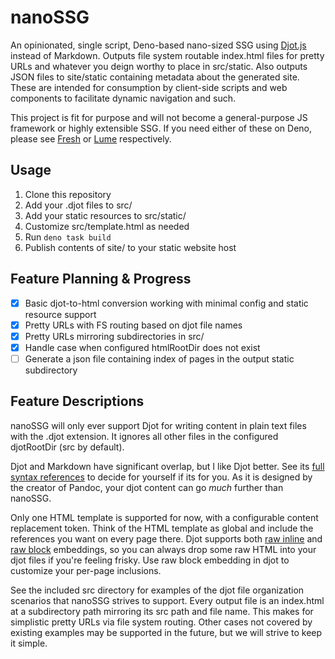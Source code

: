 # nanoSSG

An opinionated, single script, Deno-based nano-sized SSG using [Djot.js](https://github.com/jgm/djot.js) instead of Markdown.
Outputs file system routable index.html files for pretty URLs and whatever you deign worthy to place in src/static.
Also outputs JSON files to site/static containing metadata about the generated site.
These are intended for consumption by client-side scripts and web components to facilitate dynamic navigation and such.

This project is fit for purpose and will not become a general-purpose JS framework or highly extensible SSG.
If you need either of these on Deno, please see [Fresh](https://fresh.deno.dev) or [Lume](https://lume.land) respectively.

## Usage

1. Clone this repository
2. Add your .djot files to src/
3. Add your static resources to src/static/
4. Customize src/template.html as needed
5. Run `deno task build`
6. Publish contents of site/ to your static website host

## Feature Planning & Progress

- [x] Basic djot-to-html conversion working with minimal config and static resource support
- [x] Pretty URLs with FS routing based on djot file names
- [x] Pretty URLs mirroring subdirectories in src/
- [x] Handle case when configured htmlRootDir does not exist
- [ ] Generate a json file containing index of pages in the output static subdirectory

## Feature Descriptions

nanoSSG will only ever support Djot for writing content in plain text files with the .djot extension.
It ignores all other files in the configured djotRootDir (src by default).

Djot and Markdown have significant overlap, but I like Djot better.
See its [full syntax references](https://htmlpreview.github.io/?https://github.com/jgm/djot/blob/master/doc/syntax.html) to decide for yourself if its for you.
As it is designed by the creator of Pandoc, your djot content can go _much_ further than nanoSSG.

Only one HTML template is supported for now, with a configurable content replacement token.
Think of the HTML template as global and include the references you want on every page there.
Djot supports both [raw inline](https://htmlpreview.github.io/?https://github.com/jgm/djot/blob/master/doc/syntax.html#raw-inline) and [raw block](https://htmlpreview.github.io/?https://github.com/jgm/djot/blob/master/doc/syntax.html#raw-block) embeddings, so you can always drop some raw HTML into your djot files if you're feeling frisky.
Use raw block embedding in djot to customize your per-page inclusions.

See the included src directory for examples of the djot file organization scenarios that nanoSSG strives to support.
Every output file is an index.html at a subdirectory path mirroring its src path and file name.
This makes for simplistic pretty URLs via file system routing.
Other cases not covered by existing examples may be supported in the future, but we will strive to keep it simple.

